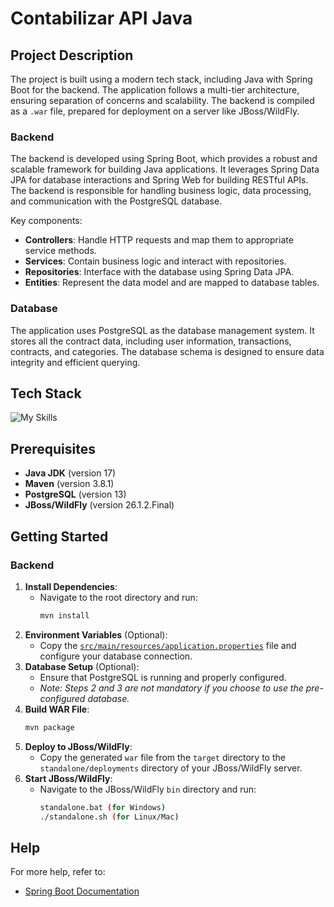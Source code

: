 # Contabilizar API Java

## Project Description

The project is built using a modern tech stack, including Java with Spring Boot for the backend. The application follows a multi-tier architecture, ensuring separation of concerns and scalability. The backend is compiled as a `.war` file, prepared for deployment on a server like JBoss/WildFly.

### Backend

The backend is developed using Spring Boot, which provides a robust and scalable framework for building Java applications. It leverages Spring Data JPA for database interactions and Spring Web for building RESTful APIs. The backend is responsible for handling business logic, data processing, and communication with the PostgreSQL database.

Key components:
- **Controllers**: Handle HTTP requests and map them to appropriate service methods.
- **Services**: Contain business logic and interact with repositories.
- **Repositories**: Interface with the database using Spring Data JPA.
- **Entities**: Represent the data model and are mapped to database tables.

### Database

The application uses PostgreSQL as the database management system. It stores all the contract data, including user information, transactions, contracts, and categories. The database schema is designed to ensure data integrity and efficient querying.

## Tech Stack

<img alt="My Skills" src="https://skillicons.dev/icons?i=java,spring,postgres">

## Prerequisites
- **Java JDK** (version 17)
- **Maven** (version 3.8.1)
- **PostgreSQL** (version 13)
- **JBoss/WildFly** (version 26.1.2.Final)

## Getting Started

### Backend
1. **Install Dependencies**: 
   - Navigate to the root directory and run:
     ```bash
     mvn install
     ```
2. **Environment Variables** (Optional): 
   - Copy the [`src/main/resources/application.properties`](src/main/resources/application.properties) file and configure your database connection.
3. **Database Setup** (Optional): 
   - Ensure that PostgreSQL is running and properly configured.
   - *Note: Steps 2 and 3 are not mandatory if you choose to use the pre-configured database.*
4. **Build WAR File**: 
   ```bash
   mvn package
5. **Deploy to JBoss/WildFly**:
   - Copy the generated `war` file from the `target` directory to the `standalone/deployments` directory of your JBoss/WildFly server.
6. **Start JBoss/WildFly**:
   - Navigate to the JBoss/WildFly `bin` directory and run:
     ```bash
     standalone.bat (for Windows)
     ./standalone.sh (for Linux/Mac)
     ```

## Help
For more help, refer to:
- [Spring Boot Documentation](https://spring.io/projects/spring-boot)
